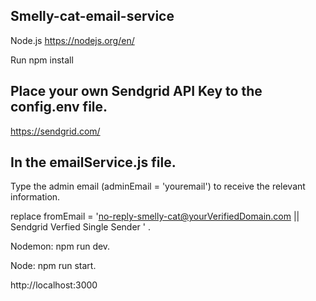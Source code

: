 ## Smelly-cat-email-service

Node.js https://nodejs.org/en/

Run npm install

## Place your own Sendgrid API Key to the config.env file.
https://sendgrid.com/

## Ιn the emailService.js file.

Type the admin email (adminEmail = 'youremail') to receive the relevant information.

replace fromEmail = 'no-reply-smelly-cat@yourVerifiedDomain.com || Sendgrid Verfied Single Sender ' .

Nodemon: npm run dev.

Node: npm run start.

http://localhost:3000
